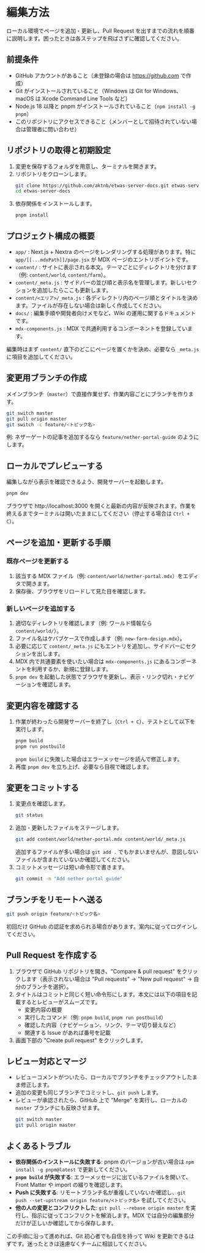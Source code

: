 # 編集方法

ローカル環境でページを追加・更新し、Pull Request を出すまでの流れを順番に説明します。困ったときは各ステップを飛ばさずに確認してください。

## 前提条件
- GitHub アカウントがあること（未登録の場合は https://github.com で作成）
- Git がインストールされていること（Windows は Git for Windows、macOS は Xcode Command Line Tools など）
- Node.js 18 以降と pnpm がインストールされていること（`npm install -g pnpm`）
- このリポジトリにアクセスできること（メンバーとして招待されていない場合は管理者に問い合わせ）

## リポジトリの取得と初期設定
1. 変更を保存するフォルダを用意し、ターミナルを開きます。
2. リポジトリをクローンします。
   ```bash
   git clone https://github.com/aktnb/etwas-server-docs.git etwas-server-docs
   cd etwas-server-docs
   ```
3. 依存関係をインストールします。
   ```bash
   pnpm install
   ```

## プロジェクト構成の概要
- `app/` : Next.js + Nextra のページをレンダリングする処理があります。特に `app/[[...mdxPath]]/page.jsx` が MDX ページのエントリポイントです。
- `content/` : サイトに表示される本文。テーマごとにディレクトリを分けます（例: `content/world`, `content/farm`）。
- `content/_meta.js` : サイドバーの並び順と表示名を管理します。新しいセクションを追加したらここも更新します。
- `content/<エリア>/_meta.js` : 各ディレクトリ内のページ順とタイトルを決めます。ファイルが存在しない場合は新しく作成してください。
- `docs/` : 編集手順や開発者向けメモなど、Wiki の運用に関するドキュメントです。
- `mdx-components.js` : MDX で共通利用するコンポーネントを登録しています。

編集時はまず `content/` 直下のどこにページを置くかを決め、必要なら `_meta.js` に項目を追加してください。

## 変更用ブランチの作成
メインブランチ（`master`）で直接作業せず、作業内容ごとにブランチを作ります。
```bash
git switch master
git pull origin master
git switch -c feature/<トピック名>
```
例: ネザーゲートの記事を追加するなら `feature/nether-portal-guide` のようにします。

## ローカルでプレビューする
編集しながら表示を確認できるよう、開発サーバーを起動します。
```bash
pnpm dev
```
ブラウザで http://localhost:3000 を開くと最新の内容が反映されます。作業を終えるまでターミナルは開いたままにしてください（停止する場合は `Ctrl + C`）。

## ページを追加・更新する手順
### 既存ページを更新する
1. 該当する MDX ファイル（例: `content/world/nether-portal.mdx`）をエディタで開きます。
2. 保存後、ブラウザをリロードして見た目を確認します。

### 新しいページを追加する
1. 適切なディレクトリを確認します（例: ワールド情報なら `content/world/`）。
2. ファイル名はケバブケースで作成します（例: `new-farm-design.mdx`）。
3. 必要に応じて `content/_meta.js` にもエントリを追加し、サイドバーにセクションを出します。
4. MDX 内で共通要素を使いたい場合は `mdx-components.js` にあるコンポーネントを利用するか、新規に登録します。
5. `pnpm dev` を起動した状態でブラウザを更新し、表示・リンク切れ・ナビゲーションを確認します。


## 変更内容を確認する
1. 作業が終わったら開発サーバーを終了し（`Ctrl + C`）、テストとして以下を実行します。
   ```bash
   pnpm build
   pnpm run postbuild
   ```
   `pnpm build` に失敗した場合はエラーメッセージを読んで修正します。
2. 再度 `pnpm dev` を立ち上げ、必要なら目視で確認します。

## 変更をコミットする
1. 変更点を確認します。
   ```bash
   git status
   ```
2. 追加・更新したファイルをステージします。
   ```bash
   git add content/world/nether-portal.mdx content/world/_meta.js
   ```
   追加するファイルが多い場合は `git add .` でもかまいませんが、意図しないファイルが含まれていないか確認してください。
3. コミットメッセージは短い命令形で書きます。
   ```bash
   git commit -m "Add nether portal guide"
   ```

## ブランチをリモートへ送る
```bash
git push origin feature/<トピック名>
```
初回だけ GitHub の認証を求められる場合があります。案内に従ってログインしてください。

## Pull Request を作成する
1. ブラウザで GitHub リポジトリを開き、"Compare & pull request" をクリックします（表示されない場合は "Pull requests" → "New pull request" → 自分のブランチを選択）。
2. タイトルはコミットと同じく短い命令形にします。本文には以下の項目を記載するとレビューがスムーズです。
   - 変更内容の概要
   - 実行したコマンド（例: `pnpm build`, `pnpm run postbuild`）
   - 確認した内容（ナビゲーション、リンク、テーマ切り替えなど）
   - 関連する Issue があれば番号を記載
3. 画面下部の "Create pull request" をクリックします。

## レビュー対応とマージ
- レビューコメントがついたら、ローカルでブランチをチェックアウトしたまま修正します。
- 追加の変更も同じブランチでコミットし、`git push` します。
- レビューが承認されたら、GitHub 上で "Merge" を実行し、ローカルの `master` ブランチにも反映させます。
  ```bash
  git switch master
  git pull origin master
  ```

## よくあるトラブル
- **依存関係のインストールに失敗する**: pnpm のバージョンが古い場合は `npm install -g pnpm@latest` で更新してください。
- **`pnpm build` が失敗する**: エラーメッセージに出ているファイルを開いて、Front Matter や import の綴りを確認します。
- **Push に失敗する**: リモートブランチ名が重複していないか確認し、`git push --set-upstream origin feature/<トピック名>` を試してください。
- **他の人の変更とコンフリクトした**: `git pull --rebase origin master` を実行し、指示に従ってコンフリクトを解消します。MDX では自分の編集部分だけが正しいか確認してから保存します。

この手順に沿って進めれば、Git 初心者でも自信を持って Wiki を更新できるはずです。迷ったときは遠慮なくチームに相談してください。
